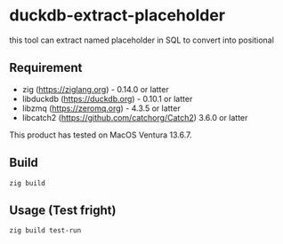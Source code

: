 # duckdb-extract-placeholder

this tool can extract named placeholder in SQL to convert into positional 

## Requirement

* zig (https://ziglang.org) - 0.14.0 or latter
* libduckdb (https://duckdb.org) - 0.10.1 or latter
* libzmq (https://zeromq.org) - 4.3.5 or latter
* libcatch2 (https://github.com/catchorg/Catch2) 3.6.0 or latter

This product has tested on MacOS Ventura 13.6.7.

## Build

```
zig build
```

## Usage (Test fright)

```
zig build test-run
```

